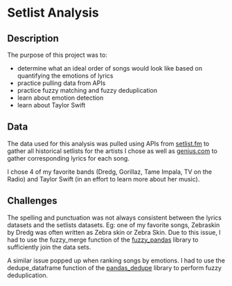# Setlist Analysis

## Description

The purpose of this project was to:

- determine what an ideal order of songs would look like based on quantifying the emotions of lyrics
- practice pulling data from APIs
- practice fuzzy matching and fuzzy deduplication
- learn about emotion detection
- learn about Taylor Swift

## Data
The data used for this analysis was pulled using APIs from [setlist.fm](https://www.setlist.fm/) to gather all historical setlists for the artists I chose as well as [genius.com](https://genius.com/) to gather corresponding lyrics for each song.

I chose 4 of my favorite bands (Dredg, Gorillaz, Tame Impala, TV on the Radio) and Taylor Swift (in an effort to learn more about her music).

## Challenges
The spelling and punctuation was not always consistent between the lyrics datasets and the setlists datasets.  Eg: one of my favorite songs, Zebraskin by Dredg was often written as Zebra skin or Zebra Skin.  Due to this issue, I had to use the fuzzy_merge function of the [fuzzy_pandas](https://github.com/jsoma/fuzzy_pandas) library to sufficiently join the data sets.

A similar issue popped up when ranking songs by emotions.  I had to use the dedupe_dataframe function of the [pandas_dedupe](https://pypi.org/project/pandas-dedupe/) library to perform fuzzy deduplication.
